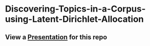 # Discovering-Topics-in-a-Corpus-using-Latent-Dirichlet-Allocation

## View a [Presentation](https://docs.google.com/presentation/d/e/2PACX-1vSRFOh2FsPy1Alaz6S6dtirsbbZMTqTCj0Xi9whhLAR-8SFX6zHxWN1Cgxh5gvhq4Dgqibrcp1uFbIv/pub?start=true&loop=false&delayms=10000) for this repo
